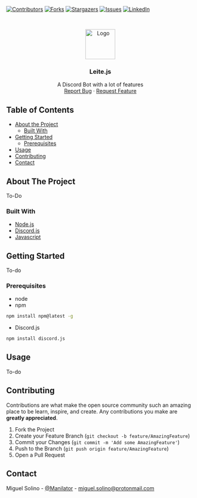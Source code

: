 [![Contributors][contributors-shield]][contributors-url]
[![Forks][forks-shield]][forks-url]
[![Stargazers][stars-shield]][stars-url]
[![Issues][issues-shield]][issues-url]
[![LinkedIn][linkedin-shield]][linkedin-url]



<!-- PROJECT LOGO -->
<br />
<p align="center">
  <a href="https://github.com/Manilator/Leitejs">
    <img src="https://cdn.discordapp.com/attachments/744576072435367958/766733668625940510/leite.png" alt="Logo" width="80" height="80">
  </a>

  <h3 align="center">Leite.js</h3>

  <p align="center">
    A Discord Bot with a lot of features
    <br />
    <a href="https://github.com/Manilator/Leitejs/issues">Report Bug</a>
    ·
    <a href="https://github.com/Manilator/Leitejs/issues">Request Feature</a>
  </p>
</p>



<!-- TABLE OF CONTENTS -->
## Table of Contents

* [About the Project](#about-the-project)
  * [Built With](#built-with)
* [Getting Started](#getting-started)
  * [Prerequisites](#prerequisites)
* [Usage](#usage)
* [Contributing](#contributing)
* [Contact](#contact)



<!-- ABOUT THE PROJECT -->
## About The Project

To-Do

### Built With

* [Node.js](https://nodejs.org/en/)
* [Discord.js](https://discord.js.org/#/)
* [Javascript](https://developer.mozilla.org/pt-PT/docs/Web/JavaScript)

<!-- GETTING STARTED -->
## Getting Started

To-do

### Prerequisites

* node
* npm
```sh
npm install npm@latest -g
```
* Discord.js
```sh
npm install discord.js
```


<!-- USAGE EXAMPLES -->
## Usage

To-do

<!-- CONTRIBUTING -->
## Contributing

Contributions are what make the open source community such an amazing place to be learn, inspire, and create. Any contributions you make are **greatly appreciated**.

1. Fork the Project
2. Create your Feature Branch (`git checkout -b feature/AmazingFeature`)
3. Commit your Changes (`git commit -m 'Add some AmazingFeature'`)
4. Push to the Branch (`git push origin feature/AmazingFeature`)
5. Open a Pull Request



<!-- CONTACT -->
## Contact

Miguel Solino - [@Manilator](https://twitter.com/manilator) - miguel.solino@protonmail.com



<!-- MARKDOWN LINKS & IMAGES -->
<!-- https://www.markdownguide.org/basic-syntax/#reference-style-links -->
[contributors-shield]: https://img.shields.io/github/contributors/othneildrew/Best-README-Template.svg?style=flat-square
[contributors-url]: https://github.com/manilator/leitejs/graphs/contributors
[forks-shield]: https://img.shields.io/github/forks/othneildrew/Best-README-Template.svg?style=flat-square
[forks-url]: https://github.com/manilator/leitejs/network/members
[stars-shield]: https://img.shields.io/github/stars/othneildrew/Best-README-Template.svg?style=flat-square
[stars-url]: https://github.com/manilator/Leitejs/stargazers
[issues-shield]: https://img.shields.io/github/issues/othneildrew/Best-README-Template.svg?style=flat-square
[issues-url]: https://github.com/manilator/leitejs/issues
[linkedin-shield]: https://img.shields.io/badge/-LinkedIn-black.svg?style=flat-square&logo=linkedin&colorB=555
[linkedin-url]: https://linkedin.com/in/miguelsolino
